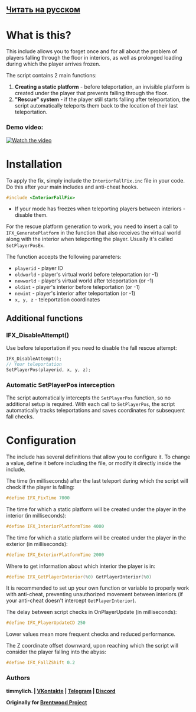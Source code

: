 ## [Читать на русском](README.ru.md)

# What is this?

This include allows you to forget once and for all about the problem of players falling through the floor in interiors, as well as prolonged loading during which the player arrives frozen.

The script contains 2 main functions:
1. **Creating a static platform** - before teleportation, an invisible platform is created under the player that prevents falling through the floor.
2. **"Rescue" system** - if the player still starts falling after teleportation, the script automatically teleports them back to the location of their last teleportation.

### Demo video:
[![Watch the video](https://img.youtube.com/vi/mz9TV2BE4ww/maxresdefault.jpg)](https://youtu.be/mz9TV2BE4ww)

# Installation

To apply the fix, simply include the `InteriorFallFix.inc` file in your code. Do this after your main includes and anti-cheat hooks.
```cpp
#include <InteriorFallFix>
```

- If your mode has freezes when teleporting players between interiors - disable them.

For the rescue platform generation to work, you need to insert a call to `IFX_GeneratePlatform` in the function that also receives the virtual world along with the interior when teleporting the player. Usually it's called `SetPlayerPosEx`.

The function accepts the following parameters:
- `playerid` - player ID
- `oldworld` - player's virtual world before teleportation (or -1)
- `newworld` - player's virtual world after teleportation (or -1)
- `oldint` - player's interior before teleportation (or -1)
- `newint` - player's interior after teleportation (or -1)
- `x, y, z` - teleportation coordinates

## Additional functions

### IFX_DisableAttempt()
Use before teleportation if you need to disable the fall rescue attempt:
```cpp
IFX_DisableAttempt();
// Your teleportation
SetPlayerPos(playerid, x, y, z);
```

### Automatic SetPlayerPos interception
The script automatically intercepts the `SetPlayerPos` function, so no additional setup is required. With each call to `SetPlayerPos`, the script automatically tracks teleportations and saves coordinates for subsequent fall checks.

# Configuration
The include has several definitions that allow you to configure it. To change a value, define it before including the file, or modify it directly inside the include.

The time (in milliseconds) after the last teleport during which the script will check if the player is falling:
```cpp
#define IFX_FixTime 7000
```

The time for which a static platform will be created under the player in the interior (in milliseconds):
```cpp
#define IFX_InteriorPlatformTime 4000
```

The time for which a static platform will be created under the player in the exterior (in milliseconds):
```cpp
#define IFX_ExteriorPlatformTime 2000
```

Where to get information about which interior the player is in:
```cpp
#define IFX_GetPlayerInterior(%0) GetPlayerInterior(%0)
```
It is recommended to set up your own function or variable to properly work with anti-cheat, preventing unauthorized movement between interiors (if your anti-cheat doesn't intercept `GetPlayerInterior`).

The delay between script checks in OnPlayerUpdate (in milliseconds):
```cpp
#define IFX_PlayerUpdateCD 250
```
Lower values mean more frequent checks and reduced performance.

The Z coordinate offset downward, upon reaching which the script will consider the player falling into the abyss:
```cpp
#define IFX_FallZShift 0.2
```

### Authors

**timmylich. | [VKontakte](vk.com/timmylich) | [Telegram](t.me/timmylich) | [Discord](http://discordapp.com/users/523177185062682685)**

**Originally for [Brentwood Project](bw-p.ru)**
